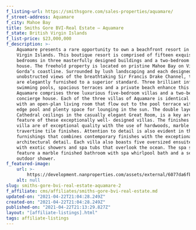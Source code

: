```yaml
---
f_listing-url: https://smithsgore.com/sales-properties/aquamare/
f_street-address: Aquamare
f_city: Mahoe Bay
title: Smiths Gore BVI-Real Estate – Aquamare
f_state: British Virgin Islands
f_list-price: $23,000,000
f_description: >-
    Aquamare presents a rare opportunity to own a beachfront resort in the British
    Virgin Islands. This boutique resort is comprised of fifteen exquisite ensuite
    bedrooms in three masterfully designed buildings and a two-bedroom manager’s
    house. The freehold property is located on pristine Mahoe Bay on Virgin
    Gorda’s coastline. Surrounded by lush landscaping and each designed to afford
    unobstructed views of the breathtaking Sir Francis Drake Channel, the villas
    are elegantly furnished to a superior standard. Three brilliant infinity-edge
    swimming pools, spacious terraces and a private beach enhance this offering.
    Aquamare comprises three luxurious five-bedroom villas and a two-bedroom
    concierge house. Each of the three villas of Aquamare is identical in design,
    with an open-plan living room that flow out to the pool terrace with infinity
    edge pool and plenty space for lounging in the sun. The double layered
    Cathedral ceilings in the casually elegant Great Room, is a key architectural
    feature of these exceptionally well- designed villas. The finishes in each
    villa are of exceptional quality with the use of hardwoods, marble and
    travertine tile finishes. Attention to detail is also evident in the soft
    furnishings that combines contemporary finishes with the exceptionally high
    architectural detail. Each villa also boasts five oversized ensuite bedrooms,
    with exotic showers and spa tubs that overlook the ocean. The spa suites each
    feature a marble finished bathroom with spa whirlpool bath and a separate
    outdoor shower.
f_featured-image:
    url: >-
        https://development.nanproperties.com/assets/external/6077da6fb0d29a2333aac4ea_60332336e249ascreen-shot-2021-02-21-at-7.16.02-PM.jpeg
    alt: null
slug: smiths-gore-bvi-real-estate-aquamare-2
f_affiliate: cms/affiliates/smiths-gore-bvi-real-estate.md
updated-on: "2021-04-22T21:04:28.249Z"
created-on: "2021-04-22T21:04:28.249Z"
published-on: "2021-04-22T21:13:29.827Z"
layout: "[affiliate-listings].html"
tags: affiliate-listings
---
```

